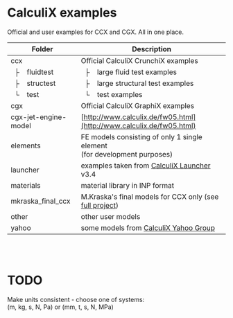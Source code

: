 # CalculiX examples

Official and user examples for CCX and CGX. All in one place.

Folder | Description
--- | ---
ccx | Official CalculiX CrunchiX examples
&nbsp; ├ &nbsp;&nbsp; fluidtest | &nbsp; ├ &nbsp;&nbsp; large fluid test examples
&nbsp; ├ &nbsp;&nbsp; structest | &nbsp; ├ &nbsp;&nbsp; large structural test examples
&nbsp; └ &nbsp;&nbsp; test      | &nbsp; └ &nbsp;&nbsp; test examples
cgx | Official CalculiX GraphiX examples
cgx-jet-engine-model | [http://www.calculix.de/fw05.html](http://www.calculix.de/fw05.html)
elements | FE models consisting of only 1 single element<br/>(for development purposes)
launcher | examples taken from [CalculiX Launcher](http://www.calculixforwin.com/) v3.4
materials | material library in INP format
mkraska_final_ccx | M.Kraska's final models for CCX only (see [full project](https://github.com/mkraska/CalculiX-Examples))
other | other user models
yahoo | some models from [CalculiX Yahoo Group](https://groups.yahoo.com/neo/groups/CALCULIX)


<br/><br/>



# TODO

Make units consistent - choose one of systems:  
(m, kg, s, N, Pa) or (mm, t, s, N, MPa)
